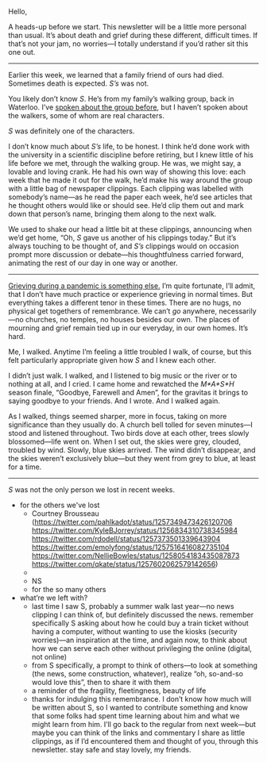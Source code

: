 Hello,

A heads-up before we start. This newsletter will be a little more personal than usual. It’s about death and grief during these different, difficult times. If that’s not your jam, no worries—I totally understand if you’d rather sit this one out.



---

Earlier this week, we learned that a family friend of ours had died. Sometimes death is expected. _S’s_ was not.

You likely don’t know _S_. He’s from my family’s walking group, back in Waterloo. I’ve [spoken about the group before](https://lucascherkewski.com/hit-and-miss/107-walking-group/), but I haven’t spoken about the walkers, some of whom are real characters.

_S_ was definitely one of the characters.

I don’t know much about _S’s_ life, to be honest. I think he’d done work with the university in a scientific discipline before retiring, but I knew little of his life before we met, through the walking group. He was, we might say, a lovable and loving crank. He had his own way of showing this love: each week that he made it out for the walk, he’d make his way around the group with a little bag of newspaper clippings. Each clipping was labelled with somebody’s name—as he read the paper each week, he’d see articles that he thought others would like or should see. He’d clip them out and mark down that person’s name, bringing them along to the next walk.

We used to shake our head a little bit at these clippings, announcing when we’d get home, “Oh, _S_ gave us another of his clippings today.” But it’s always touching to be thought of, and _S’s_ clippings would on occasion prompt more discussion or debate—his thoughtfulness carried forward, animating the rest of our day in one way or another.



---

[Grieving during a pandemic is something else.](https://www.newyorker.com/magazine/2020/05/11/reinventing-grief-in-an-era-of-enforced-isolation) I’m quite fortunate, I’ll admit, that I don’t have much practice or experience grieving in normal times. But everything takes a different tenor in these times. There are no hugs, no physical get togethers of remembrance. We can’t _go_ anywhere, necessarily—no churches, no temples, no houses besides our own. The places of mourning and grief remain tied up in our everyday, in our own homes. It’s hard.

Me, I walked. Anytime I’m feeling a little troubled I walk, of course, but this felt particularly appropriate given how _S_ and I knew each other.

I didn’t just walk. I walked, and I listened to big music or the river or to nothing at all, and I cried. I came home and rewatched the _M\*A\*S\*H_ season finale, “Goodbye, Farewell and Amen”, for the gravitas it brings to saying goodbye to your friends. And I wrote. And I walked again.

As I walked, things seemed sharper, more in focus, taking on more significance than they usually do. A church bell tolled for seven minutes—I stood and listened throughout. Two birds dove at each other, trees slowly blossomed—life went on. When I set out, the skies were grey, clouded, troubled by wind. Slowly, blue skies arrived. The wind didn’t disappear, and the skies weren’t exclusively blue—but they went from grey to blue, at least for a time.



---

_S_ was not the only person we lost in recent weeks.



- for the others we've lost
	- Courtney Brousseau (https://twitter.com/pahlkadot/status/1257349473426120706 https://twitter.com/KyleBJorrey/status/1256834310738345984 https://twitter.com/rdodell/status/1257373501339643904 https://twitter.com/emolyfong/status/1257516416082735104 https://twitter.com/NellieBowles/status/1258054183435087873 https://twitter.com/qkate/status/1257602062579142656)
	- 
	- NS
	- for the so many others
- what’re we left with?
	- last time I saw S, probably a summer walk last year—no news clipping I can think of, but definitely discussed the news. remember specifically S asking about how he could buy a train ticket without having a computer, without wanting to use the kiosks (security worries)—an inspiration at the time, and again now, to think about how we can serve each other without privileging the online (digital, not online)
	- from S specifically, a prompt to think of others—to look at something (the news, some construction, whatever), realize “oh, so-and-so would love this”, then to share it with them
	- a reminder of the fragility, fleetingness, beauty of life
	- thanks for indulging this remembrance. I don’t know how much will be written about S, so I wanted to contribute something and know that some folks had spent time learning about him and what we might learn from him. I’ll go back to the regular from next week—but maybe you can think of the links and commentary I share as little clippings, as if I’d encountered them and thought of you, through this newsletter. stay safe and stay lovely, my friends.